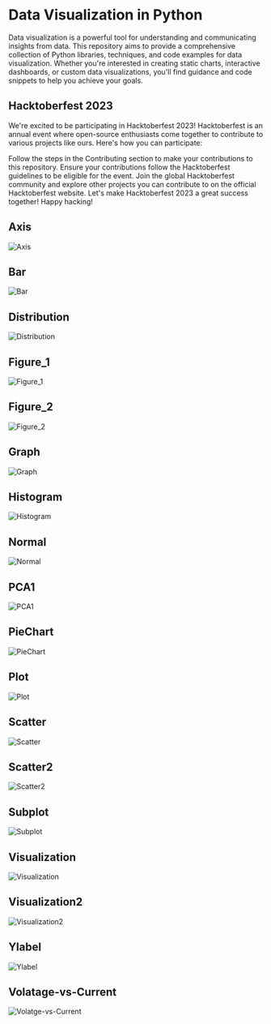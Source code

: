 # Data Visualization in Python

Data visualization is a powerful tool for understanding and communicating insights from data. This repository aims to provide a comprehensive collection of Python libraries, techniques, and code examples for data visualization. Whether you're interested in creating static charts, interactive dashboards, or custom data visualizations, you'll find guidance and code snippets to help you achieve your goals.


## Hacktoberfest 2023

We're excited to be participating in Hacktoberfest 2023! Hacktoberfest is an annual event where open-source enthusiasts come together to contribute to various projects like ours. Here's how you can participate:

Follow the steps in the Contributing section to make your contributions to this repository.
Ensure your contributions follow the Hacktoberfest guidelines to be eligible for the event.
Join the global Hacktoberfest community and explore other projects you can contribute to on the official Hacktoberfest website.
Let's make Hacktoberfest 2023 a great success together! Happy hacking!


## Axis
![Axis](https://github.com/Anushka-Bhowmick/matplotlib/assets/76967222/46b72fb1-9ef6-4e1d-9b1c-02c6ce81330b)
## Bar
![Bar](https://github.com/Anushka-Bhowmick/matplotlib/assets/76967222/24a536d0-a519-4397-89e3-04f960ccb62c)
## Distribution
![Distribution](https://github.com/Debaditya-Som/Data-Visualization-in-Python/assets/130753205/05f66fef-4620-443e-8c92-919f77bc58b5)
## Figure_1
![Figure_1](https://github.com/Anushka-Bhowmick/matplotlib/assets/76967222/45f11522-dab9-4eff-9add-c6d95f2e3fe6)
## Figure_2
![Figure_2](https://github.com/Anushka-Bhowmick/matplotlib/assets/76967222/9ab8c8e7-768b-469b-818f-328a51b3ea49)
## Graph
![Graph](https://github.com/Anushka-Bhowmick/matplotlib/assets/76967222/861e13b8-e5bf-47d4-b194-aba310b15124)
## Histogram
![Histogram](https://github.com/Anushka-Bhowmick/matplotlib/assets/76967222/5bebe6e5-0d0d-415e-a242-d0de4c7f6f51)
## Normal
![Normal](https://github.com/Anushka-Bhowmick/matplotlib/assets/76967222/6c98a5d7-a915-4955-81bd-43e69d932dab)
## PCA1
![PCA1](https://github.com/Anushka-Bhowmick/matplotlib/assets/76967222/3bf3be39-721a-43ae-b293-95eb4596691c)
## PieChart
![PieChart](https://github.com/Anushka-Bhowmick/matplotlib/assets/76967222/e996ebaf-fd27-4819-9ddd-0dedc911459e)
## Plot
![Plot](https://github.com/Anushka-Bhowmick/matplotlib/assets/76967222/f51672f4-9a3d-4ba7-9240-4b265fe4b463)
## Scatter
![Scatter](https://github.com/Anushka-Bhowmick/matplotlib/assets/76967222/18b42153-f91d-4a99-948c-59667c12d97a)
## Scatter2
![Scatter2](https://github.com/Anushka-Bhowmick/matplotlib/assets/76967222/4f14d4a5-fa57-472c-ad14-6c356e001c12)
## Subplot
![Subplot](https://github.com/Anushka-Bhowmick/matplotlib/assets/76967222/55ccb1bd-0bb3-41d8-a7d1-e0a6eece2ba7)
## Visualization
![Visualization](https://github.com/Anushka-Bhowmick/matplotlib/assets/76967222/af4341c1-130b-4df3-a804-c60c68fe1f9a)
## Visualization2
![Visualization2](https://github.com/Anushka-Bhowmick/matplotlib/assets/76967222/15b0b6ea-7a69-4066-9794-e0b0a5c6f81e)
## Ylabel
![Ylabel](https://github.com/Anushka-Bhowmick/matplotlib/assets/76967222/9016c3b8-3866-426d-9cef-1571113daf51)
## Volatage-vs-Current
![Volatge-vs-Current](https://github.com/Shinjan-saha/Data-Visualization-in-Python/blob/main/output_plots/Volatge-vs-Current.png)
